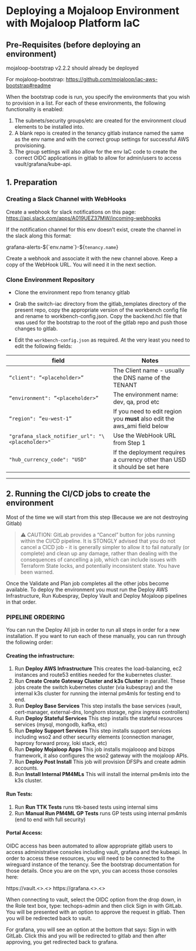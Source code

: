 # Deploying a Mojaloop Environment with Mojaloop Platform IaC

## Pre-Requisites (before deploying an environment)

 mojaloop-bootstrap v2.2.2 should already be deployed

For mojaloop-bootstrap:
<https://github.com/mojaloop/iac-aws-bootstrap#readme>

When the bootstrap code is run, you specify the environments that you wish to provision in a list.  For each of these environments, the following functionality is enabled:

1. The subnets/security groups/etc are created for the environment cloud elements to be installed into.
2. A blank repo is created in the tenancy gitlab instance named the same as the env name and with the correct group settings for successful AWS provisioning.
3. The group settings will also allow for the env IaC code to create the correct OIDC applications in gitlab to allow for admin/users to access vault/grafana/kube-api.


## 1. Preparation

### Creating a Slack Channel with WebHooks

Create a webhook for slack notifications on this page: <https://api.slack.com/apps/A019UEZ37MW/incoming-webhooks>

If the notification channel for this env doesn’t exist, create the channel in the slack along this format:

grafana-alerts-${`env.name`}-${`tenancy.name`}

Create a webhook and associate it with the new channel above.
Keep a copy of the WebHook URL.     You will need it in the next section.

### Clone Environment Repository

* Clone the environment repo from tenancy gitlab

* Grab the switch-iac directory from the gitlab_templates directory of the present repo, copy the appropriate version of the workbench config file and rename to workbench-config.json.  Copy the backend.hcl file that was used for the bootstrap to the root of the gitlab repo and push those changes to gitlab.

* Edit the `workbench-config.json` as required. At the very least you need to edit the following fields:

|         field                                  |        Notes                                       |
|------------------------------------------------|----------------------------------------------------|
| `“client": ”<placeholder>”`                    |  The Client name - usually the DNS name of the TENANT |
| `“environment": ”<placeholder>”`               |  The environment name: dev, qa, prod etc |
| `“region": ”eu-west-1”`                    |  If you need to edit region you __must__ also edit the aws_ami field below  |
| `"grafana_slack_notifier_url": "\<placeholder>"` |  Use the WebHook URL from Step 1                    |
| `"hub_currency_code": "USD"`                    |  If the deployment requires a currency other than USD it should be set here |
---


## 2. Running the CI/CD jobs to create the environment

Most of the time we will start from this step (Because we are not destroying Gitlab)
> :warning: CAUTION: GitLab provides a “Cancel” button for jobs running within the CI/CD pipeline. It is STONGLY advised that you do not cancel a CICD job - it is generally simpler to allow it to fail naturally (or complete) and clean up any damage, rather than dealing with the consequences of cancelling a job, which can include issues with Terraform State locks, and potentially inconsistent state. You have been warned.

Once the Validate and Plan job completes all the other jobs become available. To deploy the environment you must run the Deploy AWS Infrastructure, Run Kubespray, Deploy Vault and Deploy Mojaloop pipelines in that order.

### PIPELINE ORDERING

You can run the Deploy All job in order to run all steps in order for a new installation.  If you want to run each of these manually, you can run through the following order:

#### Creating the infrastructure:
1. Run **Deploy AWS Infrastructure** This creates the load-balancing, ec2 instances and route53 entities needed for the kubernetes cluster.
2. Run **Create Create Gateway Cluster and k3s Cluster** in parallel.  These jobs create the switch kubernetes cluster (via kubespray) and the internal k3s cluster for running the internal pm4mls for testing end to end.
3. Run **Deploy Base Services**  This step installs the base services (vault, cert-manager, external-dns, longhorn storage, nginx ingress controllers)
4. Run **Deploy Stateful Services** This step installs the stateful resources services (mysql, mongodb, kafka, etc)
5. Run **Deploy Support Services** This step installs support services including wso2 and other security elements (connection manager, haproxy forward proxy, loki stack, etc)
6. Run **Deploy Mojaloop Apps** This job installs mojalooop and bizops framework, it also configures the wso2 gateway with the mojaloop APIs.
7. Run **Deploy Post Install** This job will provision DFSPs and create admin accounts.
8. Run **Install Internal PM4MLs** This will install the internal pm4mls into the k3s cluster.


#### Run Tests:
1. Run **Run TTK Tests** runs ttk-based tests using internal sims
2. Run **Manual Run PM4ML GP Tests** runs GP tests using internal pm4mls (end to end with full security)


#### Portal Access:
OIDC access has been automated to allow appropriate gitlab users to access administrative consoles including vault, grafana and the kubeapi.  In order to access these resources, you will need to be connected to the wireguard instance of the tenancy.  See the bootstrap documentation for those details.
Once you are on the vpn, you can access those consoles here:

https://vault.<<env-name>>.<<tenancy-domain>>
https://grafana.<<env-name>>.<<tenancy-domain>>

When connecting to vault, select the OIDC option from the drop down, in the Role text box, type: techops-admin and then click Sign in with GitLab.  You will be presented with an option to approve the request in gitlab.  Then you will be redirected back to vault.

For grafana, you will see an option at the bottom that says: Sign in with GitLab.  Click this and you will be redirected to gitlab and then after approving, you get redirected back to grafana. 
